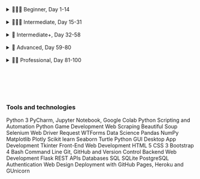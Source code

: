 <details>

<summary>👨🏻‍🎓 Beginner, Day 1-14</summary>]()

### 👨🏻‍🎓 Beginner

#### ❌ 1. [Working with Variables in Python to Manage Data](https://github.com/joysmith/python-by-angela-yu/tree/main/1%20Beginner/01%20Working%20with%20Variables%20in%20Python%20to%20Manage%20Data)

#### ❌ 2. [Understanding Data Types and How to Manipulate Strings](https://github.com/joysmith/python-by-angela-yu/tree/main/1%20Beginner/02%20Understanding%20Data%20Types%20and%20How%20to%20Manipulate%20Strings)

#### ❌ 3. [Control Flow and Logical Operators](https://github.com/joysmith/python-by-angela-yu/tree/main/1%20Beginner/03%20Control%20Flow%20and%20Logical%20Operators)

#### ❌ 4. [Randomisation and Python Lists](https://github.com/joysmith/python-by-angela-yu/tree/main/1%20Beginner/04%20Randomisation%20and%20Python%20Lists)

#### ❌ 5. [Python Loops](https://github.com/joysmith/python-by-angela-yu/tree/main/1%20Beginner/05%20Python%20Loops)

#### ❌ 6. [Python Functions & Karel](https://github.com/joysmith/python-by-angela-yu/tree/main/1%20Beginner/06%20Python%20Functions%20%26%20Karel)

#### ❌ 7. [Hangman](https://github.com/joysmith/python-by-angela-yu/tree/main/1%20Beginner/07%20Hangman)

#### ❌ 8. [Function Parameters & Caesar Cipher](https://github.com/joysmith/python-by-angela-yu/tree/main/1%20Beginner/08%20Function%20Parameters%20%26%20Caesar%20Cipher)

#### ❌ 9. [Dictionaries, Nesting and the Secret Auction](https://github.com/joysmith/python-by-angela-yu/tree/main/1%20Beginner/09%20Dictionaries%2C%20Nesting%20and%20the%20Secret%20Auction)

#### ❌ 10. [Function Return Values and the Calculator Project](https://github.com/joysmith/python-by-angela-yu/tree/main/1%20Beginner/10%20Function%20Return%20Values%20and%20the%20Calculator%20Project)

#### 🏁 11. [Blackjack Capstone Project](https://github.com/joysmith/python-by-angela-yu/tree/main/1%20Beginner/11%20Blackjack%20Capstone%20Project)

#### ❌ 12. [Scope and Namespacing in Python](https://github.com/joysmith/python-by-angela-yu/tree/main/1%20Beginner/12%20Scope%20and%20Namespacing%20in%20Python)

#### ❌ 13. [Debugging: How to Find and Fix Errors in your Code](https://github.com/joysmith/python-by-angela-yu/tree/main/1%20Beginner/13%20Debugging%20How%20to%20Find%20and%20Fix%20Errors%20in%20your%20Code)

#### ❌ 14. [Higher Lower Game Project](https://github.com/joysmith/python-by-angela-yu/tree/main/1%20Beginner/14%20Higher%20Lower%20Game%20Project)

</details>

<br>

<details>

<summary>🏋🏻‍♂️ Intermediate, Day 15-31</summary>]()

### 🏋🏻‍♂️ Intermediate

#### ❌ 15. [Local Development Environment Setup & the Coffee Machine Project]()

#### ❌ 16. [Object Oriented Programming (OOP)]()

#### ❌ 17. [The Quiz Project & the Benefits of OOP]()

#### ❌ 18. [Turtle Graphics and GUIs]()

#### ❌ 19. [Instances, State and Higher Order Functions]()

#### ❌ 20. [Build the Snake Game Part 1: Animation & Coordinates]()

#### ❌ 21. [Build the Snake Game Part 2: Inheritance & List Slicing]()

#### ❌ 22. [Build Pong: The Famous Arcade Game]()

#### 🏁 23. [The Turtle Crossing Capstone Project]()

#### ❌ 24. [Files, Directories and Paths]()

#### ❌ 25. [Working with CSV Data and the Pandas Library]()

#### ❌ 26. [List Comprehension & the NATO Pilot's Alphabet]()

#### ❌ 27. [Tkinter, \*args, \*\*kwargs and Creating GUI Programs]()

#### ❌ 28. [Tkinter, Dynamic Typing and the Pomodoro GUI Application]()

#### ❌ 29. [Building a Password Manager GUI App with Tkinter]()

#### ❌ 30. [Errors, Exceptions and JSON Data: Improving the Password Manager]()

#### 🏁 31. [Capstone Project - Flash Card App]()

</details>

<br>

<details>

<summary>💪 Intermediate+, Day 32-58</summary>]()

### 💪 Intermediate+

#### ❌ 32. [Send Email (smtplib) & Manage Dates (datetime): The Automated #### Birthday Wisher]()

#### ❌ 33. [API Endpoints and API Parameters - ISS Overhead Notifier]()

#### ❌ 34. [API Practice - Creating a GUI Quiz App]()

#### ❌ 35. [Keys, Authentication & Environment Variables: Send SMS]()

#### ❌ 36. [Stock Trading News Alert Project]()

#### ❌ 37. [Habit Tracking Pixel Project]()

#### ❌ 38. [Build a Workout Tracking App that Talks to Google Sheets!]()

#### 🏳️ 39. [Capstone Part 1: Flight Deal Finder]()

#### 🏳️ 40. [Capstone Part 2: Flight Club!]()

#### ❌ 41. [Introduction to HTML]()

#### ❌ 42. [Intermediate HTML]()

#### ❌ 43. [Introduction to CSS]()

#### ❌ 44. [Intermediate CSS]()

#### ❌ 45. [Web Scraping with Beautiful Soup]()

#### ❌ 46. [Create a Spotify Playlist using the Musical Time Machine]()

#### ❌ 47. [Create an Automated Amazon Price Tracker]()

#### ❌ 48. [Selenium Webdriver and Game Playing Bot]()

#### ❌ 49. [Automating Job Applications on LinkedIn]()

#### ❌ 50. [Automated Tinder Swiper]()

#### ❌ 51. [Internet Speed Twitter Complaint Bot]()

#### ❌ 52. [Instagram Follower Bot]()

#### ❌ 53. [Automated Data Entry Job]()

#### ❌ 54. [Introduction to Web Development with Flask]()

#### ❌ 55. [HTML & URL Parsing in Flask and the Higher Lower Game]()

#### ❌ 56. [Rendering HTML/Static Files and Name Card Project]()

#### ❌ 57. [Templating with Jinja and Blog Project]()

#### ❌ 58. [Bootstrap]()

</details>

<br>

<details>

<summary>🚀 Advanced, Day 59-80</summary>]()

### 🚀 Advanced

#### ❌ 59. [Upgraded Blog with Bootstrap]()

#### ❌ 60. [HTML Forms with Flask]()

#### ❌ 61. [Building Advanced Forms with WTForms]()

#### ❌ 62. [Flask, WTForms, Bootstrap and CSV - Coffee & Wifi Project]()

#### ❌ 63. [Databases and with SQLite and SQLAlchemy]()

#### ❌ 64. [My Top 10 Movies Website]()

#### ❌ 65. [Web Design School - How to Create a Website that People will Love]()

#### ❌ 66. [Building Your Own API with RESTful Routing]()

#### 🏳️ 67. [Blog Capstone Project Part 3 - RESTful Routing]()

#### ❌ 68. [Authentication with Flask]()

#### 🏳️ 69. [Blog Capstone Project Part 4 - Adding Users]()

#### ❌ 70. [Deploying Your Web Application with Heroku]()

#### ❌ 71. [Data Exploration with Pandas: College Major]()

#### ❌ 72. [Data Visualisation with Matplotlib: Programming Languages]()

#### ❌ 73. [Aggregate & Merge Data with Pandas: Analyse the LEGO Dataset]()

#### ❌ 74. [Google Trends Data: Resampling and Visualising Time Series]()

#### ❌ 75. [Beautiful Plotly Charts & Analysing the Android App Store]()

#### ❌ 76. [Computation with NumPy and N-Dimensional Arrays]()

#### ❌ 77. [Linear Regression and Data Visualisation with Seaborn]()

#### ❌ 78. [Analysing the Nobel Prize with Plotly, Matplotlib & Seaborn]()

#### ❌ 79. [The Tragic Discovery of Handwashing: t-Tests & Distributions]()

#### 🏳️ 80. [Capstone Project - Predict House Prices]()

</details>

<br>

<details>

<summary>👨‍💻 Professional, Day 81-100</summary>]()

### 👨‍💻 Professional

#### ❌ 81. [Portfolio Project - Text to Morse Code Converter]()

#### ❌ 82. [Portfolio Project - A website to show off your skills and the things I built]()

#### ❌ 83. [Portfolio Project - Built a text-based version of the Tic Tac Toe game]()

#### ❌ 84. [Portfolio Project - A program where you can upload images and add a watermark]()

#### ❌ 85. [Portfolio Project - A Tkinter GUI desktop application that tests your typing speed]()

#### ❌ 86. [Portfolio Project - Using Python Turtle, build a clone of the 80s hit game Breakout]()

#### ❌ 87. [Portfolio Project - Built a website that lists cafes with wifi and power for remote working]()

#### ❌ 88. [Portfolio Project - Built a todo list website with Flask]()

#### ❌ 89. [Portfolio Project - Disappearing Text Writing App]()

#### ❌ 90. [Portfolio Project - Convert PDF to Audiobook]()

#### ❌ 91. [Portfolio Project - Image Colour Palette Generator]()

#### ❌ 92. [Portfolio Project - Built a custom web scraper to collect data]()

#### ❌ 93. [Portfolio Project - Automate the Google Dinosaur Game]()

#### ❌ 94. [Portfolio Project - Space Invaders]()

#### ❌ 95. [Portfolio Project - Built a custom website using an API]()

#### ❌ 96. [Portfolio Project - An eCommerce website with payment processing]()

#### ❌ 97. [Portfolio Project - Sent a WhatsApp Message with Python]()

#### ❌ 98. [Portfolio Project - Analysed and Visualise the Space Race]()

#### ❌ 99. [Portfolio Project - Analyzing Deaths involving Police in the United States]()

#### ❌100. [Portfolio Project - Predicting Earnings using Multivariable Regression]()

</details>

<br>
<br>
<br>
<br>
<br>

### Tools and technologies

Python 3
PyCharm, Jupyter Notebook, Google Colab
Python Scripting and Automation
Python Game Development
Web Scraping
Beautiful Soup
Selenium Web Driver
Request
WTForms
Data Science
Pandas
NumPy
Matplotlib
Plotly
Scikit learn
Seaborn
Turtle
Python GUI Desktop App Development
Tkinter
Front-End Web Development
HTML 5
CSS 3
Bootstrap 4
Bash Command Line
Git, GitHub and Version Control
Backend Web Development
Flask
REST
APIs
Databases
SQL
SQLite
PostgreSQL
Authentication
Web Design
Deployment with GitHub Pages, Heroku and GUnicorn
